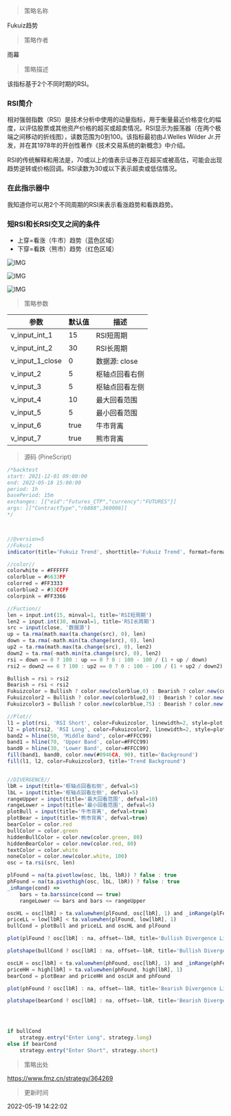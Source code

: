 
> 策略名称

Fukuiz趋势

> 策略作者

雨幕

> 策略描述

该指标基于2个不同时期的RSI。

### RSI简介

相对强弱指数（RSI）是技术分析中使用的动量指标，用于衡量最近价格变化的幅度，以评估股票或其他资产价格的超买或超卖情况。RSI显示为振荡器（在两个极端之间移动的折线图），读数范围为0到100。该指标最初由J.Welles Wilder Jr.开发，并在其1978年的开创性著作《技术交易系统的新概念》中介绍。

RSI的传统解释和用法是，70或以上的值表示证券正在超买或被高估，可能会出现趋势逆转或价格回调。RSI读数为30或以下表示超卖或低估情况。

### 在此指示器中

我知道你可以用2个不同周期的RSI来表示看涨趋势和看跌趋势。

### 短RSI和长RSI交叉之间的条件

- 上穿=看涨（牛市）趋势（蓝色区域）
- 下穿=看跌（熊市）趋势（红色区域）

![IMG](https://www.fmz.cn/upload/asset/177bb1080c00e100a79ff.png) 

![IMG](https://www.fmz.cn/upload/asset/1786efc8896bb8d6c91c6.png) 

![IMG](https://www.fmz.cn/upload/asset/177bddc97889774d57635.png) 


> 策略参数



|参数|默认值|描述|
|----|----|----|
|v_input_int_1|15|RSI短周期|
|v_input_int_2|30|RSI长周期|
|v_input_1_close|0|数据源: close|high|low|open|hl2|hlc3|hlcc4|ohlc4|
|v_input_2|5|枢轴点回看右侧|
|v_input_3|5|枢轴点回看左侧|
|v_input_4|10|最大回看范围|
|v_input_5|5|最小回看范围|
|v_input_6|true|牛市背离|
|v_input_7|true|熊市背离|


> 源码 (PineScript)

``` javascript
/*backtest
start: 2021-12-01 09:00:00
end: 2022-05-18 15:00:00
period: 1h
basePeriod: 15m
exchanges: [{"eid":"Futures_CTP","currency":"FUTURES"}]
args: [["ContractType","rb888",360008]]
*/



//@version=5
//Fukuiz
indicator(title='Fukuiz Trend', shorttitle='Fukuiz Trend', format=format.price, precision=2, timeframe='')

//color//
colorwhite = #FFFFFF
colorblue = #6633FF
colorred = #FF3333
colorblue2 = #33CCFF
colorpink = #FF3366

//Fuction//
len = input.int(15, minval=1, title='RSI短周期')
len2 = input.int(30, minval=1, title='RSI长周期')
src = input(close, '数据源')
up = ta.rma(math.max(ta.change(src), 0), len)
down = ta.rma(-math.min(ta.change(src), 0), len)
up2 = ta.rma(math.max(ta.change(src), 0), len2)
down2 = ta.rma(-math.min(ta.change(src), 0), len2)
rsi = down == 0 ? 100 : up == 0 ? 0 : 100 - 100 / (1 + up / down)
rsi2 = down2 == 0 ? 100 : up2 == 0 ? 0 : 100 - 100 / (1 + up2 / down2)

Bullish = rsi > rsi2
Bearish = rsi < rsi2
Fukuizcolor = Bullish ? color.new(colorblue,0) : Bearish ? color.new(colorred,0) : na
Fukuizcolor2 = Bullish ? color.new(colorblue2,0) : Bearish ? color.new(colorpink,0) : na
Fukuizcolor3 = Bullish ? color.new(colorblue,75) : Bearish ? color.new(colorred,75) : na

//Plot//
l1 = plot(rsi, 'RSI Short', color=Fukuizcolor, linewidth=2, style=plot.style_line)
l2 = plot(rsi2, 'RSI Long', color=Fukuizcolor2, linewidth=2, style=plot.style_line)
band2 = hline(50, 'Middle Band', color=#FFCC99)
band1 = hline(70, 'Upper Band', color=#FFCC99)
band0 = hline(30, 'Lower Band', color=#FFCC99)
fill(band1, band0, color.new(#0946CA, 90), title='Background')
fill(l1, l2, color=Fukuizcolor3, title='Trend Background')


//DIVERGENCE//
lbR = input(title='枢轴点回看右侧', defval=5)
lbL = input(title='枢轴点回看左侧', defval=5)
rangeUpper = input(title='最大回看范围', defval=10)
rangeLower = input(title='最小回看范围', defval=5)
plotBull = input(title='牛市背离', defval=true)
plotBear = input(title='熊市背离', defval=true)
bearColor = color.red
bullColor = color.green
hiddenBullColor = color.new(color.green, 80)
hiddenBearColor = color.new(color.red, 80)
textColor = color.white
noneColor = color.new(color.white, 100)
osc = ta.rsi(src, len)

plFound = na(ta.pivotlow(osc, lbL, lbR)) ? false : true
phFound = na(ta.pivothigh(osc, lbL, lbR)) ? false : true
_inRange(cond) =>
    bars = ta.barssince(cond == true)
    rangeLower <= bars and bars <= rangeUpper

oscHL = osc[lbR] > ta.valuewhen(plFound, osc[lbR], 1) and _inRange(plFound[1])
priceLL = low[lbR] < ta.valuewhen(plFound, low[lbR], 1)
bullCond = plotBull and priceLL and oscHL and plFound

plot(plFound ? osc[lbR] : na, offset=-lbR, title='Bullish Divergence Line', linewidth=2, color=bullCond ? bullColor : noneColor,display=display.none)

plotshape(bullCond ? osc[lbR] : na, offset=-lbR, title='Bullish Divergence Label', text=' Bull ', style=shape.labelup, location=location.absolute, color=color.new(bullColor, 0), textcolor=color.new(textColor, 0))

oscLH = osc[lbR] < ta.valuewhen(phFound, osc[lbR], 1) and _inRange(phFound[1])
priceHH = high[lbR] > ta.valuewhen(phFound, high[lbR], 1)
bearCond = plotBear and priceHH and oscLH and phFound

plot(phFound ? osc[lbR] : na, offset=-lbR, title='Bearish Divergence Line', linewidth=2, color=bearCond ? bearColor : noneColor,display=display.none)

plotshape(bearCond ? osc[lbR] : na, offset=-lbR, title='Bearish Divergence Label', text=' Bear ', style=shape.labeldown, location=location.absolute, color=color.new(bearColor, 0), textcolor=color.new(textColor, 0))




if bullCond
    strategy.entry("Enter Long", strategy.long)
else if bearCond
    strategy.entry("Enter Short", strategy.short)
```

> 策略出处

https://www.fmz.cn/strategy/364269

> 更新时间

2022-05-19 14:22:02
